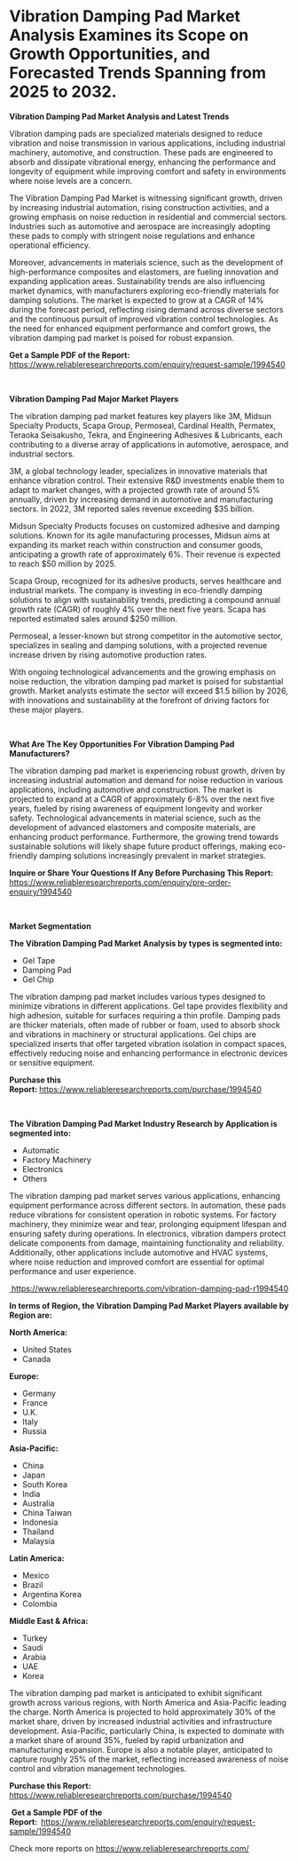 <p><h1>Vibration Damping Pad Market Analysis Examines its Scope on Growth Opportunities, and Forecasted Trends Spanning from 2025 to 2032.</h1></p><p><strong>Vibration Damping Pad Market Analysis and Latest Trends</strong></p>
<p><p>Vibration damping pads are specialized materials designed to reduce vibration and noise transmission in various applications, including industrial machinery, automotive, and construction. These pads are engineered to absorb and dissipate vibrational energy, enhancing the performance and longevity of equipment while improving comfort and safety in environments where noise levels are a concern.</p><p>The Vibration Damping Pad Market is witnessing significant growth, driven by increasing industrial automation, rising construction activities, and a growing emphasis on noise reduction in residential and commercial sectors. Industries such as automotive and aerospace are increasingly adopting these pads to comply with stringent noise regulations and enhance operational efficiency. </p><p>Moreover, advancements in materials science, such as the development of high-performance composites and elastomers, are fueling innovation and expanding application areas. Sustainability trends are also influencing market dynamics, with manufacturers exploring eco-friendly materials for damping solutions. The market is expected to grow at a CAGR of 14% during the forecast period, reflecting rising demand across diverse sectors and the continuous pursuit of improved vibration control technologies. As the need for enhanced equipment performance and comfort grows, the vibration damping pad market is poised for robust expansion.</p></p>
<p><strong>Get a Sample PDF of the Report:&nbsp;</strong> <a href="https://www.reliableresearchreports.com/enquiry/request-sample/1994540?utm_campaign=2216&utm_medium=2&utm_source=Github&utm_content=ia&utm_term=10042025&utm_id=vibration-damping-pad">https://www.reliableresearchreports.com/enquiry/request-sample/1994540</a></p>
<p>&nbsp;</p>
<p><strong>Vibration Damping Pad Major Market Players</strong></p>
<p><p>The vibration damping pad market features key players like 3M, Midsun Specialty Products, Scapa Group, Permoseal, Cardinal Health, Permatex, Teraoka Seisakusho, Tekra, and Engineering Adhesives & Lubricants, each contributing to a diverse array of applications in automotive, aerospace, and industrial sectors.</p><p>3M, a global technology leader, specializes in innovative materials that enhance vibration control. Their extensive R&D investments enable them to adapt to market changes, with a projected growth rate of around 5% annually, driven by increasing demand in automotive and manufacturing sectors. In 2022, 3M reported sales revenue exceeding $35 billion.</p><p>Midsun Specialty Products focuses on customized adhesive and damping solutions. Known for its agile manufacturing processes, Midsun aims at expanding its market reach within construction and consumer goods, anticipating a growth rate of approximately 6%. Their revenue is expected to reach $50 million by 2025.</p><p>Scapa Group, recognized for its adhesive products, serves healthcare and industrial markets. The company is investing in eco-friendly damping solutions to align with sustainability trends, predicting a compound annual growth rate (CAGR) of roughly 4% over the next five years. Scapa has reported estimated sales around $250 million.</p><p>Permoseal, a lesser-known but strong competitor in the automotive sector, specializes in sealing and damping solutions, with a projected revenue increase driven by rising automotive production rates.</p><p>With ongoing technological advancements and the growing emphasis on noise reduction, the vibration damping pad market is poised for substantial growth. Market analysts estimate the sector will exceed $1.5 billion by 2026, with innovations and sustainability at the forefront of driving factors for these major players.</p></p>
<p>&nbsp;</p>
<p><strong>What Are The Key Opportunities For Vibration Damping Pad Manufacturers?</strong></p>
<p><p>The vibration damping pad market is experiencing robust growth, driven by increasing industrial automation and demand for noise reduction in various applications, including automotive and construction. The market is projected to expand at a CAGR of approximately 6-8% over the next five years, fueled by rising awareness of equipment longevity and worker safety. Technological advancements in material science, such as the development of advanced elastomers and composite materials, are enhancing product performance. Furthermore, the growing trend towards sustainable solutions will likely shape future product offerings, making eco-friendly damping solutions increasingly prevalent in market strategies.</p></p>
<p><strong>Inquire or Share Your Questions If Any Before Purchasing This Report:</strong> <a href="https://www.reliableresearchreports.com/enquiry/pre-order-enquiry/1994540?utm_campaign=2216&utm_medium=2&utm_source=Github&utm_content=ia&utm_term=10042025&utm_id=vibration-damping-pad">https://www.reliableresearchreports.com/enquiry/pre-order-enquiry/1994540</a></p>
<p>&nbsp;</p>
<p><strong>Market Segmentation</strong></p>
<p><strong>The Vibration Damping Pad Market Analysis by types is segmented into:</strong></p>
<p><ul><li>Gel Tape</li><li>Damping Pad</li><li>Gel Chip</li></ul></p>
<p><p>The vibration damping pad market includes various types designed to minimize vibrations in different applications. Gel tape provides flexibility and high adhesion, suitable for surfaces requiring a thin profile. Damping pads are thicker materials, often made of rubber or foam, used to absorb shock and vibrations in machinery or structural applications. Gel chips are specialized inserts that offer targeted vibration isolation in compact spaces, effectively reducing noise and enhancing performance in electronic devices or sensitive equipment.</p></p>
<p><strong>Purchase this Report:&nbsp;</strong><a href="https://www.reliableresearchreports.com/purchase/1994540?utm_campaign=2216&utm_medium=2&utm_source=Github&utm_content=ia&utm_term=10042025&utm_id=vibration-damping-pad">https://www.reliableresearchreports.com/purchase/1994540</a></p>
<p>&nbsp;</p>
<p><strong>The Vibration Damping Pad Market Industry Research by Application is segmented into:</strong></p>
<p><ul><li>Automatic</li><li>Factory Machinery</li><li>Electronics</li><li>Others</li></ul></p>
<p><p>The vibration damping pad market serves various applications, enhancing equipment performance across different sectors. In automation, these pads reduce vibrations for consistent operation in robotic systems. For factory machinery, they minimize wear and tear, prolonging equipment lifespan and ensuring safety during operations. In electronics, vibration dampers protect delicate components from damage, maintaining functionality and reliability. Additionally, other applications include automotive and HVAC systems, where noise reduction and improved comfort are essential for optimal performance and user experience.</p></p>
<p><a href="https://www.reliableresearchreports.com/vibration-damping-pad-r1994540?utm_campaign=2216&utm_medium=2&utm_source=Github&utm_content=ia&utm_term=10042025&utm_id=vibration-damping-pad">&nbsp;https://www.reliableresearchreports.com/vibration-damping-pad-r1994540</a></p>
<p><strong>In terms of Region, the Vibration Damping Pad Market Players available by Region are:</strong></p>
<p>
    <p> <strong> North America: </strong>
        <ul>
            <li>United States</li>
            <li>Canada</li>
        </ul>
        </p> 
    <p> <strong> Europe: </strong>
        <ul>
            <li>Germany</li>
            <li>France</li>
            <li>U.K.</li>
            <li>Italy</li>
            <li>Russia</li>
        </ul>
        </p> 
    <p> <strong> Asia-Pacific: </strong>
        <ul>
            <li>China</li>
            <li>Japan</li>
            <li>South Korea</li>
            <li>India</li>
            <li>Australia</li>
            <li>China Taiwan</li>
            <li>Indonesia</li>
            <li>Thailand</li>
            <li>Malaysia</li>
        </ul>
        </p> 
    <p> <strong> Latin America: </strong>
        <ul>
            <li>Mexico</li>
            <li>Brazil</li>
            <li>Argentina Korea</li>
            <li>Colombia</li>
        </ul>
        </p> 
    <p> <strong> Middle East & Africa: </strong>
        <ul>
            <li>Turkey</li>
            <li>Saudi</li>
            <li>Arabia</li>
            <li>UAE</li>
            <li>Korea</li>
        </ul>
    </p>
    </p>
<p><p>The vibration damping pad market is anticipated to exhibit significant growth across various regions, with North America and Asia-Pacific leading the charge. North America is projected to hold approximately 30% of the market share, driven by increased industrial activities and infrastructure development. Asia-Pacific, particularly China, is expected to dominate with a market share of around 35%, fueled by rapid urbanization and manufacturing expansion. Europe is also a notable player, anticipated to capture roughly 25% of the market, reflecting increased awareness of noise control and vibration management technologies.</p></p>
<p><strong>Purchase this Report: </strong><a href="https://www.reliableresearchreports.com/purchase/1994540?utm_campaign=2216&utm_medium=2&utm_source=Github&utm_content=ia&utm_term=10042025&utm_id=vibration-damping-pad">https://www.reliableresearchreports.com/purchase/1994540</a></p>
<p>&nbsp;<strong>Get a Sample PDF of the Report:&nbsp;&nbsp;</strong><a href="https://www.reliableresearchreports.com/enquiry/request-sample/1994540?utm_campaign=2216&utm_medium=2&utm_source=Github&utm_content=ia&utm_term=10042025&utm_id=vibration-damping-pad">https://www.reliableresearchreports.com/enquiry/request-sample/1994540</a></p>
<p><strong></strong></p>
<p>Check more reports on <a href="https://www.reliableresearchreports.com/?utm_campaign=2216&utm_medium=2&utm_source=Github&utm_content=ia&utm_term=10042025&utm_id=vibration-damping-pad">https://www.reliableresearchreports.com/</a></p>